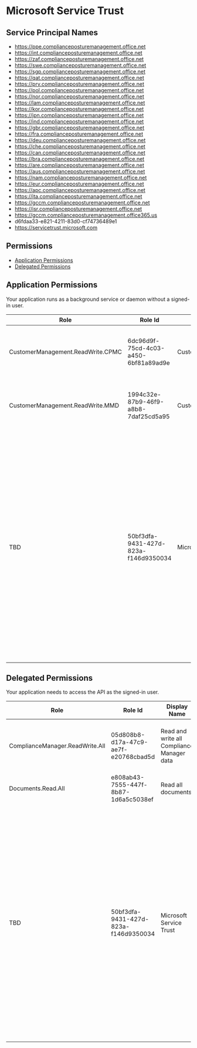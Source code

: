 # Microsoft Service Trust
## Service Principal Names
- https://ppe.complianceposturemanagement.office.net
- https://int.complianceposturemanagement.office.net
- https://zaf.complianceposturemanagement.office.net
- https://swe.complianceposturemanagement.office.net
- https://sgp.complianceposturemanagement.office.net
- https://qat.complianceposturemanagement.office.net
- https://prv.complianceposturemanagement.office.net
- https://pol.complianceposturemanagement.office.net
- https://nor.complianceposturemanagement.office.net
- https://lam.complianceposturemanagement.office.net
- https://kor.complianceposturemanagement.office.net
- https://jpn.complianceposturemanagement.office.net
- https://ind.complianceposturemanagement.office.net
- https://gbr.complianceposturemanagement.office.net
- https://fra.complianceposturemanagement.office.net
- https://deu.complianceposturemanagement.office.net
- https://che.complianceposturemanagement.office.net
- https://can.complianceposturemanagement.office.net
- https://bra.complianceposturemanagement.office.net
- https://are.complianceposturemanagement.office.net
- https://aus.complianceposturemanagement.office.net
- https://nam.complianceposturemanagement.office.net
- https://eur.complianceposturemanagement.office.net
- https://apc.complianceposturemanagement.office.net
- https://ita.complianceposturemanagement.office.net
- https://gccm.complianceposturemanagement.office.net
- https://isr.complianceposturemanagement.office.net
- https://gccm.complianceposturemanagement.office365.us
- d6fdaa33-e821-4211-83d0-cf74736489e1
- https://servicetrust.microsoft.com

 ## Permissions
- [Application Permissions](#application-permissions)
- [Delegated Permissions](#delegated-permissions)

## Application Permissions
Your application runs as a background service or daemon without a signed-in user.

| Role | Role Id | Display Name | Description |
|---|---|---|---|
| CustomerManagement.ReadWrite.CPMC | 6dc96d9f-75cd-4c03-a450-6bf81a89ad9e | CustomerManagement.ReadWrite.CPMC | Allows applications to read and write CPMC vocabularies for various tenants |
| CustomerManagement.ReadWrite.MMD | 1994c32e-87b9-46f9-a8b8-7daf25cd5a95 | CustomerManagement.ReadWrite.MMD | Allows applications to read and write MMD vocabularies for various tenants |
| TBD | 50bf3dfa-9431-427d-823a-f146d9350034 | Microsoft Service Trust | Our app will be a one stop shop for current and prospective customers who need Security, Privacy, and Compliance information around Microsoft Cloud (Azure, Dynamics CRM Online and Office 365).  It should be open any tenant who has AAD record – trial tenants as well as paid tenant across Microsoft Cloud.  |

## Delegated Permissions
Your application needs to access the API as the signed-in user. 

| Role | Role Id | Display Name | Description |
|---|---|---|---|
| ComplianceManager.ReadWrite.All | 05d808b8-d17a-47c9-ae7f-e20768cbad5d | Read and write all Compliance Manager data | Allows users to read and write Compliance Manager data. |
| Documents.Read.All | e808ab43-7555-447f-8b87-1d6a5c5038ef | Read all documents | Allows users to read documents. |
| TBD | 50bf3dfa-9431-427d-823a-f146d9350034 | Microsoft Service Trust | Our app will be a one stop shop for current and prospective customers who need Security, Privacy, and Compliance information around Microsoft Cloud (Azure, Dynamics CRM Online and Office 365).  It should be open any tenant who has AAD record – trial tenants as well as paid tenant across Microsoft Cloud.  |

